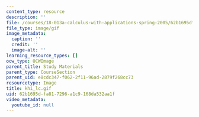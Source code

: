 ```yaml
---
content_type: resource
description: ''
file: /courses/18-013a-calculus-with-applications-spring-2005/62b1695dfa817296a1c9168da532aa1f_khi_lc.gif
file_type: image/gif
image_metadata:
  caption: ''
  credit: ''
  image-alt: ''
learning_resource_types: []
ocw_type: OCWImage
parent_title: Study Materials
parent_type: CourseSection
parent_uid: e8cdc347-f062-2f11-96ad-2879f268cc73
resourcetype: Image
title: khi_lc.gif
uid: 62b1695d-fa81-7296-a1c9-168da532aa1f
video_metadata:
  youtube_id: null
---
```


